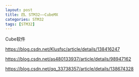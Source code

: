 ```yaml
---
layout: post
title: 四、STM32——CubeMX
categories: STM32
tags: [STM32]
---
```




Cube软件

https://blog.csdn.net/Klusfsc/article/details/138416247

https://blog.csdn.net/as480133937/article/details/98947162

https://blog.csdn.net/qq_33738357/article/details/138674328

